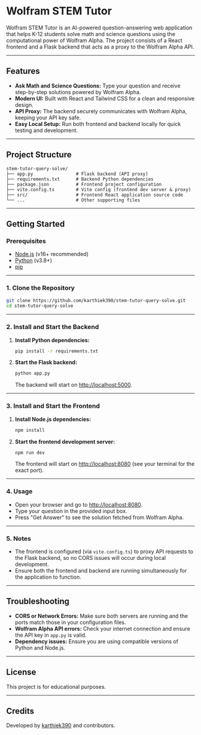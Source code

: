 # Wolfram STEM Tutor

Wolfram STEM Tutor is an AI-powered question-answering web application that helps K-12 students solve math and science questions using the computational power of Wolfram Alpha. The project consists of a React frontend and a Flask backend that acts as a proxy to the Wolfram Alpha API.

---

## Features

- **Ask Math and Science Questions:** Type your question and receive step-by-step solutions powered by Wolfram Alpha.
- **Modern UI:** Built with React and Tailwind CSS for a clean and responsive design.
- **API Proxy:** The backend securely communicates with Wolfram Alpha, keeping your API key safe.
- **Easy Local Setup:** Run both frontend and backend locally for quick testing and development.

---

## Project Structure

```
stem-tutor-query-solve/
├── app.py                # Flask backend (API proxy)
├── requirements.txt      # Backend Python dependencies
├── package.json          # Frontend project configuration
├── vite.config.ts        # Vite config (frontend dev server & proxy)
├── src/                  # Frontend React application source code
└── ...                   # Other supporting files
```

---

## Getting Started

### Prerequisites

- [Node.js](https://nodejs.org/) (v16+ recommended)
- [Python](https://www.python.org/) (v3.8+)
- [pip](https://pip.pypa.io/en/stable/)

---

### 1. Clone the Repository

```bash
git clone https://github.com/karthiek390/stem-tutor-query-solve.git
cd stem-tutor-query-solve
```

---

### 2. Install and Start the Backend

1. **Install Python dependencies:**
    ```bash
    pip install -r requirements.txt
    ```

2. **Start the Flask backend:**
    ```bash
    python app.py
    ```
    The backend will start on [http://localhost:5000](http://localhost:5000).

---

### 3. Install and Start the Frontend

1. **Install Node.js dependencies:**
    ```bash
    npm install
    ```

2. **Start the frontend development server:**
    ```bash
    npm run dev
    ```
    The frontend will start on [http://localhost:8080](http://localhost:8080) (see your terminal for the exact port).

---

### 4. Usage

- Open your browser and go to [http://localhost:8080](http://localhost:8080).
- Type your question in the provided input box.
- Press "Get Answer" to see the solution fetched from Wolfram Alpha.

---

### 5. Notes

- The frontend is configured (via `vite.config.ts`) to proxy API requests to the Flask backend, so no CORS issues will occur during local development.
- Ensure both the frontend and backend are running simultaneously for the application to function.

---

## Troubleshooting

- **CORS or Network Errors:** Make sure both servers are running and the ports match those in your configuration files.
- **Wolfram Alpha API errors:** Check your internet connection and ensure the API key in `app.py` is valid.
- **Dependency issues:** Ensure you are using compatible versions of Python and Node.js.

---

## License

This project is for educational purposes.

---

## Credits

Developed by [karthiek390](https://github.com/karthiek390) and contributors.